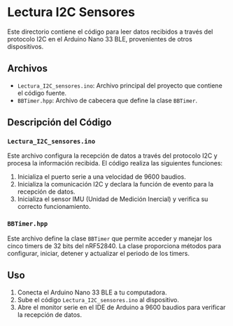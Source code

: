 # Lectura I2C Sensores

Este directorio contiene el código para leer datos recibidos a través del protocolo I2C en el Arduino Nano 33 BLE, provenientes de otros dispositivos.

## Archivos

- `Lectura_I2C_sensores.ino`: Archivo principal del proyecto que contiene el código fuente.
- `BBTimer.hpp`: Archivo de cabecera que define la clase `BBTimer`.

## Descripción del Código

### `Lectura_I2C_sensores.ino`

Este archivo configura la recepción de datos a través del protocolo I2C y procesa la información recibida. El código realiza las siguientes funciones:

1. Inicializa el puerto serie a una velocidad de 9600 baudios.
2. Inicializa la comunicación I2C y declara la función de evento para la recepción de datos.
3. Inicializa el sensor IMU (Unidad de Medición Inercial) y verifica su correcto funcionamiento.

### `BBTimer.hpp`

Este archivo define la clase `BBTimer` que permite acceder y manejar los cinco timers de 32 bits del nRF52840. La clase proporciona métodos para configurar, iniciar, detener y actualizar el periodo de los timers.

## Uso

1. Conecta el Arduino Nano 33 BLE a tu computadora.
2. Sube el código `Lectura_I2C_sensores.ino` al dispositivo.
3. Abre el monitor serie en el IDE de Arduino a 9600 baudios para verificar la recepción de datos.